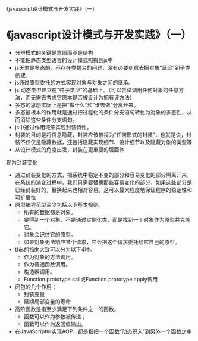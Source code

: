 《javascript设计模式与开发实践》（一）

# 《javascript设计模式与开发实践》（一）

- 分辨模式的关键是意图而不是结构
- 不能把静态类型语言的设计模式照搬到js中
- js天生是多态的，不存在类耦合的问题，没有必要刻意去把对象“延迟”到子类创建。
- js通过原型委托的方式实现对象与对象之间的继承。
- js 动态类型建立在“鸭子类型”的基础上。（可以尝试调用任何对象的任意方法，而无需去考虑它原本是否被设计为拥有该方法）
- 多态的思想实际上是把“做什么”和“谁去做”分离开来。
- 多态最根本的作用就是通过把过程化的条件分支语句转化为对象的多态性，从而消除这些条件分支语句。
- js中通过作用域来实现封装特性。
- 封装的目的是将信息隐藏，封装应该被视为“任何形式的封装”，也就是说，封装不仅仅是隐藏数据，还包括隐藏实现细节、设计细节以及隐藏对象的类型等
- 从设计模式的角度出发，封装在更重要的层面体

现为封装变化

- 通过封装变化的方式，把系统中稳定不变的部分和容易变化的部分隔离开来，在系统的演变过程中，我们只需要替换那些容易变化的部分，如果这些部分是已经封装好的，替换起来也相对容易。这可以最大程度地保证程序的稳定性和可扩展性
- 原型编程范型至少包括以下基本规则。
    - 所有的数据都是对象。
    - 要得到一个对象，不是通过实例化类，而是找到一个对象作为原型并克隆它。
    - 对象会记住它的原型。
    - 如果对象无法响应某个请求，它会把这个请求委托给它自己的原型。
- this的指向大致可以分为以下4种。
    - 作为对象的方法调用。
    - 作为普通函数调用。
    - 构造器调用。
    - Function.prototype.call或Function.prototype.apply调用
- 闭包的几个作用：
    - 封装变量
    - 延续局部变量的寿命
- 高阶函数是指至少满足下列条件之一的函数。
    - 函数可以作为参数被传递；
    - 函数可以作为返回值输出。
- 在JavaScript中实现AOP，都是指把一个函数“动态织入”到另外一个函数之中


